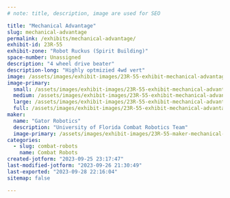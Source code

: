 ```yaml
---
# note: title, description, image are used for SEO

title: "Mechanical Advantage"
slug: mechanical-advantage
permalink: /exhibits/mechanical-advantage/
exhibit-id: 23R-55
exhibit-zone: "Robot Ruckus (Spirit Building)"
space-number: Unassigned
description: "4 wheel drive beater"
description-long: "Highly optmizied 4wd vert"
image: /assets/images/exhibit-images/23R-55-exhibit-mechanical-advantage-adv-large.png
image-primary: 
  small: /assets/images/exhibit-images/23R-55-exhibit-mechanical-advantage-adv-small.png
  medium: /assets/images/exhibit-images/23R-55-exhibit-mechanical-advantage-adv-medium.png
  large: /assets/images/exhibit-images/23R-55-exhibit-mechanical-advantage-adv-large.png
  full: /assets/images/exhibit-images/23R-55-exhibit-mechanical-advantage-adv-full.png
maker: 
  name: "Gator Robotics"
  description: "University of Florida Combat Robotics Team"
  image-primary: /assets/images/exhibit-images/23R-55-maker-mechanical-advantage-gator-robotics-logo-4-medium.png
categories: 
  - slug: combat-robots
    name: Combat Robots
created-jotform: "2023-09-25 23:17:47"
last-modified-jotform: "2023-09-26 21:30:49"
last-exported: "2023-09-28 22:16:04"
sitemap: false

---
```

